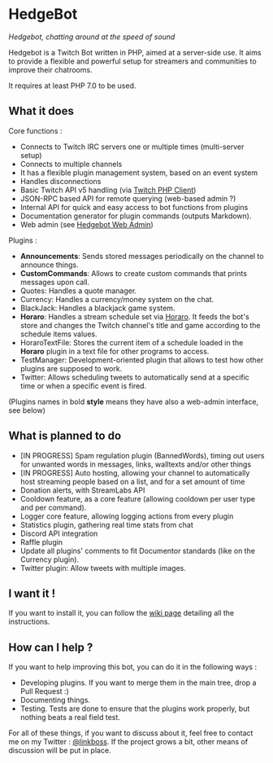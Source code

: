 # HedgeBot

*Hedgebot, chatting around at the speed of sound*

Hedgebot is a Twitch Bot written in PHP, aimed at a server-side use. It aims to provide a
flexible and powerful setup for streamers and communities to improve their chatrooms.

It requires at least PHP 7.0 to be used.

## What it does

Core functions :

- Connects to Twitch IRC servers one or multiple times (multi-server setup)
- Connects to multiple channels
- It has a flexible plugin management system, based on an event system
- Handles disconnections
- Basic Twitch API v5 handling (via [Twitch PHP Client](https://github.com/ylorant/twitch-php-client))
- JSON-RPC based API for remote querying (web-based admin ?)
- Internal API for quick and easy access to bot functions from plugins
- Documentation generator for plugin commands (outputs Markdown).
- Web admin (see [Hedgebot Web Admin](https://github.com/ylorant/HedgeBot-Admin))

Plugins :

- **Announcements**: Sends stored messages periodically on the channel to announce things.
- **CustomCommands**: Allows to create custom commands that prints messages upon call.
- Quotes: Handles a quote manager.
- Currency: Handles a currency/money system on the chat.
- BlackJack: Handles a blackjack game system.
- **Horaro**: Handles a stream schedule set via [Horaro](http://horaro.org). It feeds the bot's store and changes the Twitch channel's title and game according to the schedule items values.
- HoraroTextFile: Stores the current item of a schedule loaded in the **Horaro** plugin in a text file for other programs to access.
- TestManager: Development-oriented plugin that allows to test how other plugins are supposed to work.
- Twitter: Allows scheduling tweets to automatically send at a specific time or when a specific event is fired.

(Plugins names in bold **style** means they have also a web-admin interface, see below)

## What is planned to do

- [IN PROGRESS] Spam regulation plugin (BannedWords), timing out users for unwanted words in messages, links, walltexts and/or other things
- [IN PROGRESS] Auto hosting, allowing your channel to automatically host streaming people based on a list, and for a set amount of time
- Donation alerts, with StreamLabs API
- Cooldown feature, as a core feature (allowing cooldown per user type and per command).
- Logger core feature, allowing logging actions from every plugin
- Statistics plugin, gathering real time stats from chat
- Discord API integration
- Raffle plugin
- Update all plugins' comments to fit Documentor standards (like on the Currency plugin).
- Twitter plugin: Allow tweets with multiple images.

## I want it !

If you want to install it, you can follow the [wiki page](https://github.com/ylorant/HedgeBot/wiki/Installing-HedgeBot)
detailing all the instructions.

## How can I help ?

If you want to help improving this bot, you can do it in the following ways :

- Developing plugins. If you want to merge them in the main tree, drop a Pull Request :)
- Documenting things. 
- Testing. Tests are done to ensure that the plugins work properly, but nothing beats a real field test.

For all of these things, if you want to discuss about it, feel free to contact me on my Twitter : [@linkboss](https://twitter.com/linkboss).
If the project grows a bit, other means of discussion will be put in place.